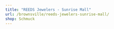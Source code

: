 ```yaml
---
title: "REEDS Jewelers - Sunrise Mall"
url: /brownsville/reeds-jewelers-sunrise-mall/
shop: Schmuck
---
```


